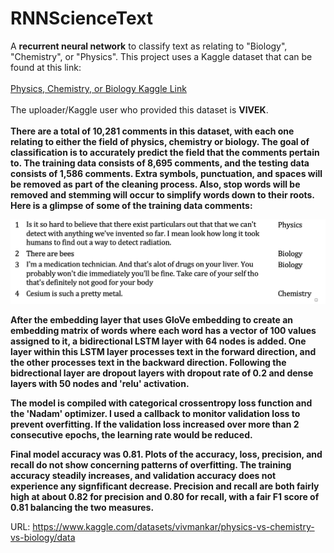 # RNNScienceText
A **recurrent neural network** to classify text as relating to "Biology", "Chemistry", or "Physics".
This project uses a Kaggle dataset that can be found at this link: <br><br>
[Physics, Chemistry, or Biology Kaggle Link](https://www.kaggle.com/datasets/vivmankar/physics-vs-chemistry-vs-biology/data) <br><br>
The uploader/Kaggle user who provided this dataset is **VIVEK**. <br><br>
**There are a total of 10,281 comments in this dataset, with each one relating to either the field of physics, chemistry or biology. The goal of classification is to accurately predict the field that the comments pertain to. The training data consists of 8,695 comments, and the testing data consists of 1,586 comments. Extra symbols, punctuation, and spaces will be removed as part of the cleaning process. Also, stop words will be removed and stemming will occur to simplify words down to their roots.**
**Here is a glimpse of some of the training data comments:** <br> 

<img src = /assets/img/TrainingDataScienceComments.png>

**After the embedding layer that uses GloVe embedding to create an embedding matrix of words where each word has a vector of 100 values assigned to it, a bidirectional LSTM layer with 64 nodes is added. One layer within this LSTM layer processes text in the forward direction, and the other processes text in the backward direction. Following the bidrectional layer are dropout layers with dropout rate of 0.2 and dense layers with 50 nodes and 'relu' activation.**

**The model is compiled with categorical crossentropy loss function and the 'Nadam' optimizer. I used a callback to monitor validation loss to prevent overfitting. If the validation loss increased over more than 2 consecutive epochs, the learning rate would be reduced.**

**Final model accuracy was 0.81. Plots of the accuracy, loss, precision, and recall do not show concerning patterns of overfitting. The training accuracy steadily increases, and validation accuracy does not experience any signfificant decrease. Precision and recall are both fairly high at about 0.82 for precision and 0.80 for recall, with a fair F1 score of 0.81 balancing the two measures.**

URL: https://www.kaggle.com/datasets/vivmankar/physics-vs-chemistry-vs-biology/data

